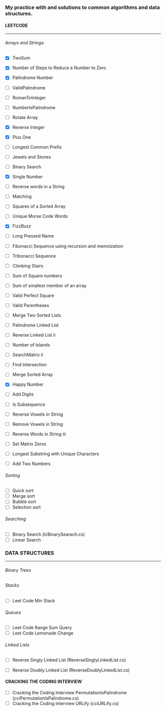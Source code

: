 ### My practice with and solutions to common algorithms and data structures.


#### LEETCODE
-------------------------------
###### Arrays and Strings:

- [X] TwoSum
- [X] Number of Steps to Reduce a Number to Zero
- [X] Palindrome Number
- [ ] ValidPalindrome
- [ ] RomanToInteger
- [ ] NumberIsPalindrome
- [ ] Rotate Array
- [X] Reverse Integer
- [X] Plus One
- [ ] Longest Common Prefix
- [ ] Jewels and Stones
- [ ] Binary Search
- [X] Single Number
- [ ] Reverse words in a String
- [ ] Matching
- [ ] Squares of a Sorted Array
- [ ] Unique Morse Code Words
- [X] FizzBuzz
- [ ] Long Pressed Name
- [ ] Fibonacci Sequence using recursion and memoization
- [ ] Tribonacci Sequence
- [ ] Climbing Stairs
- [ ] Sum of Square numbers
- [ ] Sum of smallest member of an array
- [ ] Valid Perfect Square
- [ ] Valid Parentheses
- [ ] Merge Two Sorted Lists
- [ ] Palindrome Linked List
- [ ] Reverse Linked List ii
- [ ] Number of Islands
- [ ] SearchMatrix ii
- [ ] Find Intersection
- [ ] Merge Sorted Array
- [X] Happy Number
- [ ] Add Digits
- [ ] Is Subsequence
- [ ] Reverse Vowels in String
- [ ] Remove Vowels in String
- [ ] Reverse Words in String iii
- [ ] Set Matrix Zeros
- [ ] Longest Substring with Unique Characters
- [ ] Add Two Numbers


###### Sorting
- [ ] Quick sort
- [ ] Merge sort
- [ ] Bubble sort
- [ ] Selection sort

###### Searching
- [ ] Binary Search (lcBinarySearach.cs)
- [ ] Linear Search

### DATA STRUCTURES
---------------
###### Binary Trees

###### Stacks
- [ ] Leet Code Min Stack

###### Queues
- [ ] Leet Code Range Sum Query
- [ ] Leet Code Lemonade Change

###### Linked Lists
- [ ] Reverse Singly Linked List (ReverseSinglyLinkedList.cs)
- [ ] Reverse Doubly Linked List (ReverseDoublyLinkedList.cs)


#### CRACKING THE CODING INTERVIEW

- [ ] Cracking the Coding Interview PermutationIsPalindrome (cciPermutationIsPalindrome.cs)
- [ ] Cracking the Coding Interview URLify (cciURLify.cs)
